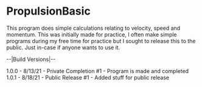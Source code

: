 # PropulsionBasic
This program does simple calculations relating to velocity, speed and momentum. This was initially made for practice, I often make simple programs during my free time for practice but I sought to release this to the public. Just in-case if anyone wants to use it.

--|Build Versions|--

1.0.0 - 8/13/21 - Private Completion #1 - Program is made and completed
1.0.1 - 8/18/21 - Public Release #1 - Added stuff for public release
